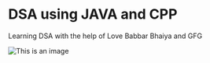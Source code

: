 # DSA using JAVA and CPP
Learning DSA with the help of Love Babbar Bhaiya and GFG

![This is an image](https://media.geeksforgeeks.org/wp-content/cdn-uploads/20220509120600/Learn-Data-Structures-and-Algorithms-Easily.gif)





